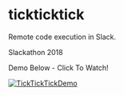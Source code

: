 # tickticktick

Remote code execution in Slack.

Slackathon 2018


Demo Below - Click To Watch!

[![TickTickTickDemo](https://i.imgur.com/ylvgevm.png)](https://vimeo.com/281198976 "Click To Watch~!")
